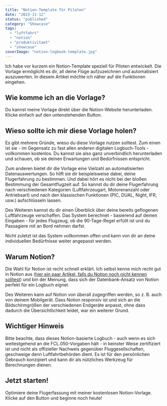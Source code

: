 ```yaml
---
title: "Notion-Template für Piloten"
date: "2023-11-12"
status: "published"
category: "Showcase"
tags: 
  - "luftfahrt"
  - "notion"
  - "produktivitaet"
  - "showcase"
coverImage: "notion-logbook-template.jpg"
---
```


Ich habe vor kurzem ein Notion-Template speziell für Piloten entwickelt. Die Vorlage ermöglicht es dir, all deine Flüge aufzuzeichnen und automatisiert auszuwerten. In diesem Artikel möchte ich näher auf die Funktionen eingehen.

<!--more-->

## Wie komme ich an die Vorlage?

Du kannst meine Vorlage direkt über die Notion-Website herunterladen. Klicke einfach auf den untenstehenden Button.

## Wieso sollte ich mir diese Vorlage holen?

Es gibt mehrere Gründe, wieso du diese Vorlage nutzen solltest. Zum einen ist sie - im Gegensatz zu fast allen anderen digitalen Logbuch-Tools - vollkommen kostenlos. Du kannst sie also ganz unverbindlich herunterladen und schauen, ob sie deinen Erwartungen und Bedürfnissen entspricht.

Zum anderen bietet dir die Vorlage eine Vielzahl an automatisierten Datenauswertungen. So hilft sie dir beispielsweise dabei, deine Flugerfahrung zu bestimmen. Und dabei hört es nicht bei der bloßen Bestimmung der Gesamtflugzeit auf. So kannst du dir deine Flugerfahrung nach verschiedenen Kategorien (Luftfahrzeugart, Motorenanzahl oder Antriebsart) und nach den klassischen Funktionen (PIC, DUAL, Night, IFR, usw.) aufschlüsseln lassen.

Des Weiteren kannst du dir einen Überblick über deine bereits geflogenen Luftfahrzeuge verschaffen. Das System berechnet - basierend auf deinen Eingaben - für jedes Flugzeug, ob die 90-Tage-Regel erfüllt ist und du Passagiere mit an Bord nehmen darfst.

Nicht zuletzt ist das System vollkommen offen und kann von dir an deine individuellen Bedürfnisse weiter angepasst werden.

## Warum Notion?

Die Wahl für Notion ist recht schnell erklärt. Ich selbst kenne mich recht gut in Notion aus ([hier ein paar Artikel, falls du Notion noch nicht kennen solltest](https://www.fabi-online.de/tag/notion/)) und bin der Meinung, dass sich der Datenbank-Ansatz von Notion perfekt für ein Logbuch eignet.

Des Weiteren kann auf Notion von überall zugegriffen werden, so z. B. auch von deinem Mobilgerät. Dass Notion responsiv ist und sich an die Bildschirmgrößen der verschiedenen Endgeräte anpasst, ohne dass dadurch die Übersichtlichkeit leidet, war ein weiterer Grund.

## Wichtiger Hinweis

Bitte beachte, dass dieses Notion-basierte Logbuch - auch wenn es sich weitestgehend an die FCL.050-Vorgaben hält - in keinster Weise zertifiziert ist und nicht als offizieller Nachweis gegenüber Fluggesellschaften, geschweige denn Luftfahrtbehörden dient. Es ist für den persönlichen Gebrauch konzipiert und kann dir als nützliches Werkzeug für Berechnungen dienen.

## Jetzt starten!

Optimiere deine Flugerfassung mit meiner kostenlosen Notion-Vorlage. Klicke auf den Button und beginne noch heute!